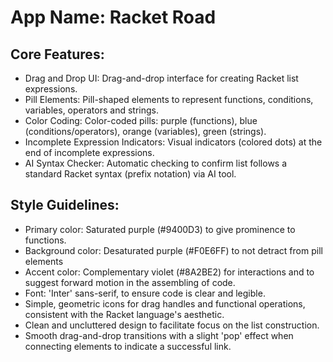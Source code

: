# **App Name**: Racket Road

## Core Features:

- Drag and Drop UI: Drag-and-drop interface for creating Racket list expressions.
- Pill Elements: Pill-shaped elements to represent functions, conditions, variables, operators and strings.
- Color Coding: Color-coded pills: purple (functions), blue (conditions/operators), orange (variables), green (strings).
- Incomplete Expression Indicators: Visual indicators (colored dots) at the end of incomplete expressions.
- AI Syntax Checker: Automatic checking to confirm list follows a standard Racket syntax (prefix notation) via AI tool.

## Style Guidelines:

- Primary color: Saturated purple (#9400D3) to give prominence to functions.
- Background color: Desaturated purple (#F0E6FF) to not detract from pill elements
- Accent color: Complementary violet (#8A2BE2) for interactions and to suggest forward motion in the assembling of code.
- Font: 'Inter' sans-serif, to ensure code is clear and legible.
- Simple, geometric icons for drag handles and functional operations, consistent with the Racket language's aesthetic.
- Clean and uncluttered design to facilitate focus on the list construction.
- Smooth drag-and-drop transitions with a slight 'pop' effect when connecting elements to indicate a successful link.